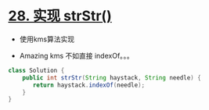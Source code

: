 # [28. 实现 strStr()](https://leetcode-cn.com/problems/implement-strstr/)

- 使用kms算法实现

- Amazing kms 不如直接 indexOf。。。

```java
class Solution {
    public int strStr(String haystack, String needle) {
       return haystack.indexOf(needle);
    }
}
```
